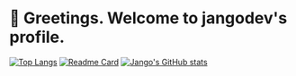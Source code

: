 # 👋 Greetings. Welcome to jangodev's profile.
[![Top Langs](https://github-readme-stats.vercel.app/api/top-langs/?username=jangodev)](https://github.com/anuraghazra/github-readme-stats)
[![Readme Card](https://github-readme-stats.vercel.app/api/pin/?username=jangodev&repo=nebulaproxy)](https://github.com/anuraghazra/github-readme-stats)
[![Jango's GitHub stats](https://github-readme-stats.vercel.app/api?username=jangodev&show_icons=true&theme=radical)](https://github.com/anuraghazra/github-readme-stats)
